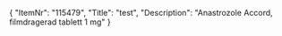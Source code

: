 {
  "ItemNr": "115479",
  "Title": "test",
  "Description": "Anastrozole Accord, filmdragerad tablett 1 mg"
}